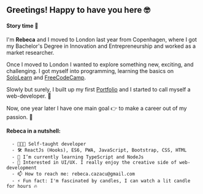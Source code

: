 ## Greetings! Happy to have you here 🤓

#### Story time 🍿

  I'm **Rebeca** and I moved to London last year from Copenhagen, where I got my Bachelor's Degree in Innovation and Entrepreneurship and worked as a market researcher.
  
  Once I moved to London I wanted to explore something new, exciting, and challenging. 
  I got myself into programming, learning the basics on [SoloLearn](https://www.sololearn.com/) and [FreeCodeCamp](https://www.freecodecamp.org/learn).
  
  Slowly but surely, I built up my first [Portfolio](https://rebeca-august.github.io/portfolio/) and I started to call myself a web-developer.  🥳 
 
 Now, one year later I have one main goal 👉 to make a career out of my passion. 🧡
 

  #### Rebeca in a nutshell:
  
      - 👩🏻‍💻 Self-taught developer
      - 🛠 ReactJs (Hooks), ES6, PWA, JavaScript, Bootstrap, CSS, HTML
      - 🌱 I’m currently learning TypeScript and NodeJs 
      - 🤔 Interested in UI/UX. I really enjoy the creative side of web-development
      - 📫 How to reach me: rebeca.cazacu@gmail.com
      - ⚡ Fun fact: I'm fascinated by candles, I can watch a lit candle for hours 🔥
